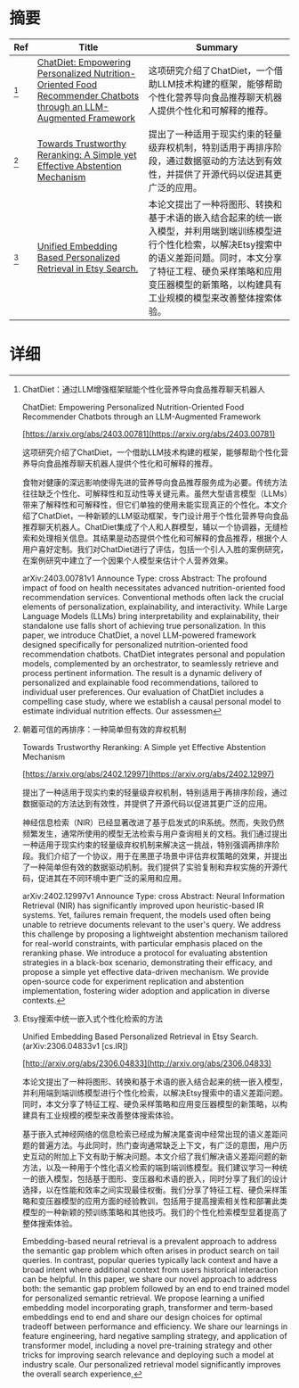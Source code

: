 # 摘要

| Ref | Title | Summary |
| --- | --- | --- |
| [^1] | [ChatDiet: Empowering Personalized Nutrition-Oriented Food Recommender Chatbots through an LLM-Augmented Framework](https://arxiv.org/abs/2403.00781) | 这项研究介绍了ChatDiet，一个借助LLM技术构建的框架，能够帮助个性化营养导向食品推荐聊天机器人提供个性化和可解释的推荐。 |
| [^2] | [Towards Trustworthy Reranking: A Simple yet Effective Abstention Mechanism](https://arxiv.org/abs/2402.12997) | 提出了一种适用于现实约束的轻量级弃权机制，特别适用于再排序阶段，通过数据驱动的方法达到有效性，并提供了开源代码以促进其更广泛的应用。 |
| [^3] | [Unified Embedding Based Personalized Retrieval in Etsy Search.](http://arxiv.org/abs/2306.04833) | 本论文提出了一种将图形、转换和基于术语的嵌入结合起来的统一嵌入模型，并利用端到端训练模型进行个性化检索，以解决Etsy搜索中的语义差距问题。同时，本文分享了特征工程、硬负采样策略和应用变压器模型的新策略，以构建具有工业规模的模型来改善整体搜索体验。 |

# 详细

[^1]: ChatDiet：通过LLM增强框架赋能个性化营养导向食品推荐聊天机器人

    ChatDiet: Empowering Personalized Nutrition-Oriented Food Recommender Chatbots through an LLM-Augmented Framework

    [https://arxiv.org/abs/2403.00781](https://arxiv.org/abs/2403.00781)

    这项研究介绍了ChatDiet，一个借助LLM技术构建的框架，能够帮助个性化营养导向食品推荐聊天机器人提供个性化和可解释的推荐。

    

    食物对健康的深远影响使得先进的营养导向食品推荐服务成为必要。传统方法往往缺乏个性化、可解释性和互动性等关键元素。虽然大型语言模型（LLMs）带来了解释性和可解释性，但它们单独的使用未能实现真正的个性化。本文介绍了ChatDiet，一种新颖的LLM驱动框架，专门设计用于个性化营养导向食品推荐聊天机器人。ChatDiet集成了个人和人群模型，辅以一个协调器，无缝检索和处理相关信息。其结果是动态提供个性化和可解释的食品推荐，根据个人用户喜好定制。我们对ChatDiet进行了评估，包括一个引人入胜的案例研究，在案例研究中建立了一个因果个人模型来估计个人营养效果。

    arXiv:2403.00781v1 Announce Type: cross  Abstract: The profound impact of food on health necessitates advanced nutrition-oriented food recommendation services. Conventional methods often lack the crucial elements of personalization, explainability, and interactivity. While Large Language Models (LLMs) bring interpretability and explainability, their standalone use falls short of achieving true personalization. In this paper, we introduce ChatDiet, a novel LLM-powered framework designed specifically for personalized nutrition-oriented food recommendation chatbots. ChatDiet integrates personal and population models, complemented by an orchestrator, to seamlessly retrieve and process pertinent information. The result is a dynamic delivery of personalized and explainable food recommendations, tailored to individual user preferences. Our evaluation of ChatDiet includes a compelling case study, where we establish a causal personal model to estimate individual nutrition effects. Our assessmen
    
[^2]: 朝着可信的再排序：一种简单但有效的弃权机制

    Towards Trustworthy Reranking: A Simple yet Effective Abstention Mechanism

    [https://arxiv.org/abs/2402.12997](https://arxiv.org/abs/2402.12997)

    提出了一种适用于现实约束的轻量级弃权机制，特别适用于再排序阶段，通过数据驱动的方法达到有效性，并提供了开源代码以促进其更广泛的应用。

    

    神经信息检索（NIR）已经显著改进了基于启发式的IR系统。然而，失败仍然频繁发生，通常所使用的模型无法检索与用户查询相关的文档。我们通过提出一种适用于现实约束的轻量级弃权机制来解决这一挑战，特别强调再排序阶段。我们介绍了一个协议，用于在黑匣子场景中评估弃权策略的效果，并提出了一种简单但有效的数据驱动机制。我们提供了实验复制和弃权实施的开源代码，促进其在不同环境中更广泛的采用和应用。

    arXiv:2402.12997v1 Announce Type: cross  Abstract: Neural Information Retrieval (NIR) has significantly improved upon heuristic-based IR systems. Yet, failures remain frequent, the models used often being unable to retrieve documents relevant to the user's query. We address this challenge by proposing a lightweight abstention mechanism tailored for real-world constraints, with particular emphasis placed on the reranking phase. We introduce a protocol for evaluating abstention strategies in a black-box scenario, demonstrating their efficacy, and propose a simple yet effective data-driven mechanism. We provide open-source code for experiment replication and abstention implementation, fostering wider adoption and application in diverse contexts.
    
[^3]: Etsy搜索中统一嵌入式个性化检索的方法

    Unified Embedding Based Personalized Retrieval in Etsy Search. (arXiv:2306.04833v1 [cs.IR])

    [http://arxiv.org/abs/2306.04833](http://arxiv.org/abs/2306.04833)

    本论文提出了一种将图形、转换和基于术语的嵌入结合起来的统一嵌入模型，并利用端到端训练模型进行个性化检索，以解决Etsy搜索中的语义差距问题。同时，本文分享了特征工程、硬负采样策略和应用变压器模型的新策略，以构建具有工业规模的模型来改善整体搜索体验。

    

    基于嵌入式神经网络的信息检索已经成为解决尾查询中经常出现的语义差距问题的普遍方法。与此同时，热门查询通常缺乏上下文，有广泛的意图，用户历史互动的附加上下文有助于解决问题。本文介绍了我们解决语义差距问题的新方法，以及一种用于个性化语义检索的端到端训练模型。我们建议学习一种统一的嵌入模型，包括基于图形、变压器和术语的嵌入，同时分享了我们的设计选择，以在性能和效率之间实现最佳权衡。我们分享了特征工程、硬负采样策略和变压器模型的应用方面的经验教训，包括用于提高搜索相关性和部署此类模型的一种新颖的预训练策略和其他技巧。我们的个性化检索模型显着提高了整体搜索体验。

    Embedding-based neural retrieval is a prevalent approach to address the semantic gap problem which often arises in product search on tail queries. In contrast, popular queries typically lack context and have a broad intent where additional context from users historical interaction can be helpful. In this paper, we share our novel approach to address both: the semantic gap problem followed by an end to end trained model for personalized semantic retrieval. We propose learning a unified embedding model incorporating graph, transformer and term-based embeddings end to end and share our design choices for optimal tradeoff between performance and efficiency. We share our learnings in feature engineering, hard negative sampling strategy, and application of transformer model, including a novel pre-training strategy and other tricks for improving search relevance and deploying such a model at industry scale. Our personalized retrieval model significantly improves the overall search experience,
    

